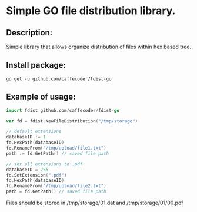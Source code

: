 Simple GO file distribution library.
========================================

## Description:

Simple library that allows organize distribution of files within hex based tree.

## Install package:

```shell
go get -u github.com/caffecoder/fdist-go
```

## Example of usage:

```go
import fdist github.com/caffecoder/fdist-go

var fd = fdist.NewFileDistribution("/tmp/storage")

// default extensions
databaseID := 1
fd.HexPath(databaseID)
fd.RenameFrom("/tmp/upload/file1.txt")
path := fd.GetPath() // saved file path

// set all extensions to .pdf
databaseID = 256
fd.SetExtension(".pdf")
fd.HexPath(databaseID)
fd.RenameFrom("/tmp/upload/file2.txt")
path = fd.GetPath() // saved file path
```

Files should be stored in /tmp/storage/01.dat and /tmp/storage/01/00.pdf

